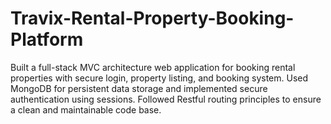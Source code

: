 # Travix-Rental-Property-Booking-Platform
Built a full-stack MVC architecture web application for booking rental properties with secure login, property listing, and booking system. Used MongoDB for persistent data storage and implemented secure authentication using sessions. Followed Restful routing principles to ensure a clean and maintainable code base. 
